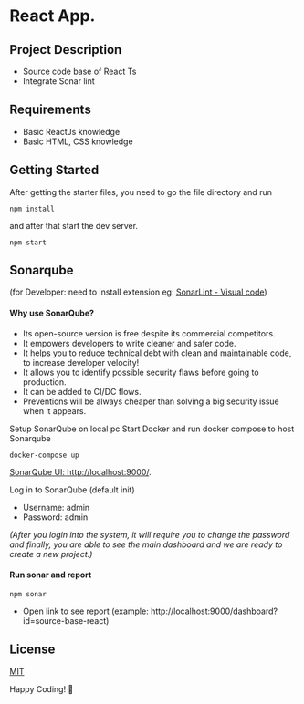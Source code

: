 
# React App.



## Project Description

- Source code base of React Ts
- Integrate Sonar lint

## Requirements

- Basic ReactJs knowledge
- Basic HTML, CSS knowledge



## Getting Started

After getting the starter files, you need to go the file directory and run

```shell
npm install
```

and after that start the dev server.

```shell
npm start
```

## Sonarqube
(for Developer: need to install extension eg: [SonarLint - Visual code](https://marketplace.visualstudio.com/items?itemName=SonarSource.sonarlint-vscode#:~:text=SonarLint%20for%20Visual%20Studio%20Code,as%20you%20create%20your%20code.))

#### Why use SonarQube?
- Its open-source version is free despite its commercial competitors.
- It empowers developers to write cleaner and safer code.
- It helps you to reduce technical debt with clean and maintainable code, to increase developer velocity!
- It allows you to identify possible security flaws before going to production.
- It can be added to CI/DC flows.
- Preventions will be always cheaper than solving a big security issue when it appears.

Setup SonarQube on local pc
Start Docker and run docker compose to host Sonarqube
```shell
docker-compose up
```

[SonarQube UI: http://localhost:9000/](http://localhost:9000/).

Log in to SonarQube (default init)
- Username: admin
- Password: admin

<i>(After you login into the system, it will require you to change the password and finally, you are able to see the main dashboard and we are ready to create a new project.)</i>

#### Run sonar and report
```shell
npm sonar
```
- Open link to see report (example: http://localhost:9000/dashboard?id=source-base-react)



## License

[MIT](https://choosealicense.com/licenses/mit/)

Happy Coding! 🚀
